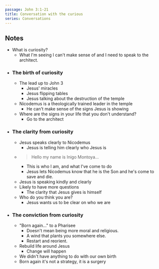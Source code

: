 ```yaml
---
passage: John 3:1-21
title: Conversation with the curious
series: Conversations
---
```

## Notes
- What is curiosity?
	- What I'm seeing I can't make sense of and I need to speak to the architect. 
- ### The birth of curiosity
	- The lead up to John 3
		- Jesus' miracles
		- Jesus flipping tables
		- Jesus talking about the destruction of the temple
	- Nicodemus is a theologically trained leader in the temple
		- He can't make sense of the signs Jesus is showing
	- Where are the signs in your life that you don't understand? 
		- Go to the architect
- ### The clarity from curiosity
	- Jesus speaks clearly to Nicodemus
		- Jesus is telling him clearly who Jesus is
	- > Hello my name is Inigo Montoya…
		- This is who I am, and what I've come to do
		- Jesus lets Nicodemus know that he is the Son and he's come to save and die.
	- Jesus is speaking kindly and clearly
	- Likely to have more questions
		- The clarity that Jesus gives is himself
	- Who do you think you are? 
		- Jesus wants us to be clear on who we are
- ### The conviction from curiosity
	- "Born again…" to a Pharisee
		- Doesn't mean being more moral and religious.
		- A wind that plants you somewhere else. 
		- Restart and reorient.
	- Rebuild life around Jesus
		- Change will happen
	- We didn't have anything to do with our own birth
	- Born again it's not a strategy, it is a surgery